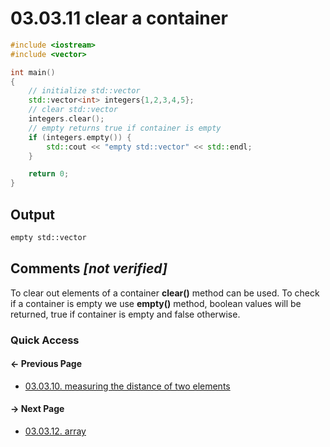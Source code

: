 # 03.03.11 clear a container

```cxx
#include <iostream>
#include <vector>

int main()
{
    // initialize std::vector
    std::vector<int> integers{1,2,3,4,5};
    // clear std::vector
    integers.clear();
    // empty returns true if container is empty
    if (integers.empty()) {
        std::cout << "empty std::vector" << std::endl;
    }

    return 0;
}

```

## Output

```txt
empty std::vector
```

## Comments *[not verified]*

To clear out elements of a container **clear()** method can be used. To check if a container is empty we use **empty()** method, boolean values will be returned, true if container is empty and false otherwise.

### Quick Access

<div class="previous_page pagination">

#### &#8592; Previous Page

* [03.03.10. measuring the distance of two elements](./../../03.stl/03.array/10.distance.md)

</div>
<div class="next_page pagination">

#### &#8594; Next Page

* [03.03.12. array](./../../03.stl/03.array/12.array.md)

</div>
